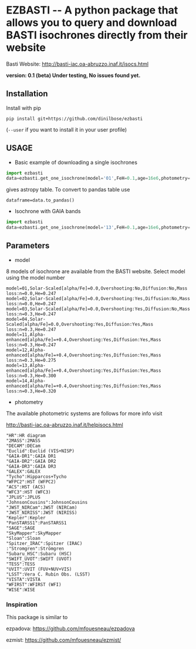 EZBASTI -- A python package that allows you to query and download BASTI isochrones directly from their website
=======================================================================================================
Basti Website: http://basti-iac.oa-abruzzo.inaf.it/isocs.html

**version: 0.1 (beta) Under testing, No issues found yet.**

Installation
------------
Install with pip

```
pip install git+https://github.com/dinilbose/ezbasti
```
(`--user` if you want to install it in your user profile)


USAGE
-----
* Basic example of downloading a single isochrones
```python
import ezbasti
data=ezbasti.get_one_isochrone(model='01',FeH=0.1,age=16e6,photometry='HR')
```
gives astropy table. To convert to pandas table use
```
dataframe=data.to_pandas()
```
* Isochrone with GAIA bands
```python
import ezbasti
data=ezbasti.get_one_isochrone(model='13',FeH=0.1,age=16e6,photometry='GAIA-DR2')
```



Parameters
-----

* model

8 models of isochrone are available from the BASTI website. Select model using the model number

```
model=01,Solar-Scaled[alpha/Fe]=0.0,Overshooting:No,Diffusion:No,Mass loss:n=0.0,He=0.247
model=02,Solar-Scaled[alpha/Fe]=0.0,Overshooting:Yes,Diffusion:No,Mass loss:n=0.0,He=0.247
model=03,Solar-Scaled[alpha/Fe]=0.0,Overshooting:Yes,Diffusion:No,Mass loss:n=0.3,He=0.247
model=04,Solar-Scaled[alpha/Fe]=0.0,Overshooting:Yes,Diffusion:Yes,Mass loss:n=0.3,He=0.247
model=11,Alpha-enhanced[alpha/Fe]=+0.4,Overshooting:Yes,Diffusion:Yes,Mass loss:n=0.3,He=0.247
model=12,Alpha-enhanced[alpha/Fe]=+0.4,Overshooting:Yes,Diffusion:Yes,Mass loss:n=0.3,He=0.275
model=13,Alpha-enhanced[alpha/Fe]=+0.4,Overshooting:Yes,Diffusion:Yes,Mass loss:n=0.3,He=0.300
model=14,Alpha-enhanced[alpha/Fe]=+0.4,Overshooting:Yes,Diffusion:Yes,Mass loss:n=0.3,He=0.320
```

* photometry

The available photometric systems are follows for more info visit

http://basti-iac.oa-abruzzo.inaf.it/helpisocs.html


```
"HR":HR diagram
"2MASS":2MASS
"DECAM":DECam
"Euclid":Euclid (VIS+NISP)
"GAIA-DR1":GAIA DR1
"GAIA-DR2":GAIA DR2
"GAIA-DR3":GAIA DR3
"GALEX":GALEX
"Tycho":Hipparcos+Tycho
"WFPC2":HST (WFPC2)
"ACS":HST (ACS)
"WFC3":HST (WFC3)
"JPLUS":JPLUS
"JohnsonCousins":JohnsonCousins
"JWST_NIRCam":JWST (NIRCam)
"JWST_NIRISS":JWST (NIRISS)
"Kepler":Kepler
"PanSTARSS1":PanSTARSS1
"SAGE":SAGE
"SkyMapper":SkyMapper
"Sloan":Sloan
"Spitzer_IRAC":Spitzer (IRAC)
:"Stromgren":Strömgren
"Subaru_HSC":Subaru (HSC)
"SWIFT_UVOT":SWIFT (UVOT)
"TESS":TESS
"UVIT":UVIT (FUV+NUV+VIS)
"LSST":Vera C. Rubin Obs. (LSST)
"VISTA":VISTA
"WFIRST":WFIRST (WFI)
"WISE":WISE
```

### Inspiration
This package is similar to

ezpadova: https://github.com/mfouesneau/ezpadova

ezmist: https://github.com/mfouesneau/ezmist/
